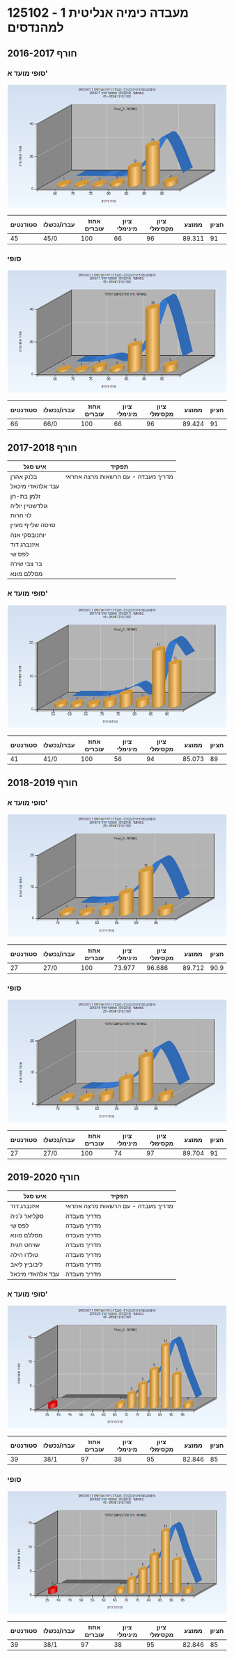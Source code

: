 # 125102 - מעבדה כימיה אנליטית 1 למהנדסים

## חורף 2016-2017

### סופי מועד א'

![201601 Final_A](201601/Final_A.png)

| סטודנטים | עברו/נכשלו | אחוז עוברים | ציון מינימלי | ציון מקסימלי | ממוצע | חציון |
| ---- | ---- | ---- | ---- | ---- | ---- | ---- |
| 45 | 45/0 | 100 | 66 | 96 | 89.311 | 91 |

### סופי

![201601 Finals](201601/Finals.png)

| סטודנטים | עברו/נכשלו | אחוז עוברים | ציון מינימלי | ציון מקסימלי | ממוצע | חציון |
| ---- | ---- | ---- | ---- | ---- | ---- | ---- |
| 66 | 66/0 | 100 | 66 | 96 | 89.424 | 91 |

## חורף 2017-2018

| איש סגל | תפקיד |
| ---- | ---- |
| בלנק אהרן | מדריך מעבדה - עם הרשאות מרצה אחראי |
| עבד אלהאדי מיכאל |  |
| זלמן בת-חן |  |
| גולדשטיין יוליה |  |
| לוי חרות |  |
| סויסה שלייף מעיין |  |
| יוחנובסקי אנה |  |
| איזנברג דוד |  |
| לפס שי |  |
| בר צבי שירה |  |
| מסללם מונא |  |

### סופי מועד א'

![201701 Final_A](201701/Final_A.png)

| סטודנטים | עברו/נכשלו | אחוז עוברים | ציון מינימלי | ציון מקסימלי | ממוצע | חציון |
| ---- | ---- | ---- | ---- | ---- | ---- | ---- |
| 41 | 41/0 | 100 | 56 | 94 | 85.073 | 89 |

## חורף 2018-2019

### סופי מועד א'

![201801 Final_A](201801/Final_A.png)

| סטודנטים | עברו/נכשלו | אחוז עוברים | ציון מינימלי | ציון מקסימלי | ממוצע | חציון |
| ---- | ---- | ---- | ---- | ---- | ---- | ---- |
| 27 | 27/0 | 100 | 73.977 | 96.686 | 89.712 | 90.9 |

### סופי

![201801 Finals](201801/Finals.png)

| סטודנטים | עברו/נכשלו | אחוז עוברים | ציון מינימלי | ציון מקסימלי | ממוצע | חציון |
| ---- | ---- | ---- | ---- | ---- | ---- | ---- |
| 27 | 27/0 | 100 | 74 | 97 | 89.704 | 91 |

## חורף 2019-2020

| איש סגל | תפקיד |
| ---- | ---- |
| איזנברג דוד | מדריך מעבדה - עם הרשאות מרצה אחראי |
| סקליאר ג'ניה | מדריך מעבדה |
| לפס שי | מדריך מעבדה |
| מסללם מונא | מדריך מעבדה |
| שויחט חגית | מדריך מעבדה |
| טולדו הילה | מדריך מעבדה |
| ליבוביץ ליאב | מדריך מעבדה |
| עבד אלהאדי מיכאל | מדריך מעבדה |

### סופי מועד א'

![201901 Final_A](201901/Final_A.png)

| סטודנטים | עברו/נכשלו | אחוז עוברים | ציון מינימלי | ציון מקסימלי | ממוצע | חציון |
| ---- | ---- | ---- | ---- | ---- | ---- | ---- |
| 39 | 38/1 | 97 | 38 | 95 | 82.846 | 85 |

### סופי

![201901 Finals](201901/Finals.png)

| סטודנטים | עברו/נכשלו | אחוז עוברים | ציון מינימלי | ציון מקסימלי | ממוצע | חציון |
| ---- | ---- | ---- | ---- | ---- | ---- | ---- |
| 39 | 38/1 | 97 | 38 | 95 | 82.846 | 85 |

